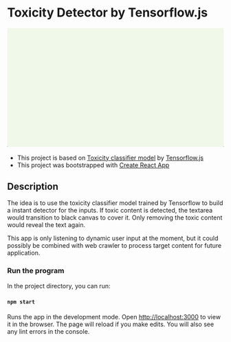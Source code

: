 # Toxicity Detector by Tensorflow.js

![demo gif](https://raw.githubusercontent.com/vince19972/itp_machine-learning-for-web/master/_documents/toxicity-detect.gif)

- This project is based on [Toxicity classifier model](https://github.com/tensorflow/tfjs-models/tree/master/toxicity) by [Tensorflow.js](https://github.com/tensorflow)
- This project was bootstrapped with [Create React App](https://github.com/facebook/create-react-app)

## Description

The idea is to use the toxicity classifier model trained by Tensorflow to build a instant detector for the inputs. If toxic content is detected, the textarea would transition to black canvas to cover it. Only removing the toxic content would reveal the text again.

This app is only listening to dynamic user input at the moment, but it could possibly be combined with web crawler to process target content for future application.

### Run the program

In the project directory, you can run:

#### `npm start`

Runs the app in the development mode. Open [http://localhost:3000](http://localhost:3000) to view it in the browser. The page will reload if you make edits. You will also see any lint errors in the console.